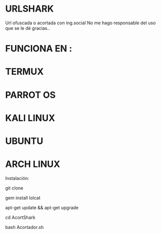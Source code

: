 # URLSHARK
Url ofuscada o acortada con ing.social
No me hago responsable del uso que se le dé gracias..

FUNCIONA EN :
=======
TERMUX
=======
PARROT OS
========
KALI LINUX
========
UBUNTU
========
ARCH LINUX
========

Instalación:

git clone

gem install lolcat

apt-get update && apt-get upgrade

cd AcortShark

bash Acortador.sh

